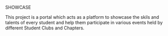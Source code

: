 SHOWCASE

This project is a portal which acts as a platform to showcase the skils and talents of every student 
and help them participate in various events held by different Student Clubs and Chapters.  
